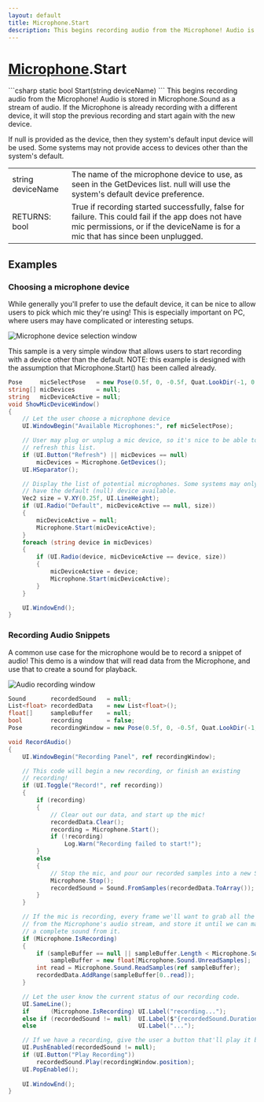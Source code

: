 ```yaml
---
layout: default
title: Microphone.Start
description: This begins recording audio from the Microphone! Audio is stored in Microphone.Sound as a stream of audio. If the Microphone is already recording with a different device, it will stop the previous recording and start again with the new device.  If null is provided as the device, then they system's default input device will be used. Some systems may not provide access to devices other than the system's default.
---
```

# [Microphone]({{site.url}}/Pages/Reference/Microphone.html).Start

<div class='signature' markdown='1'>
```csharp
static bool Start(string deviceName)
```
This begins recording audio from the Microphone! Audio
is stored in Microphone.Sound as a stream of audio. If the
Microphone is already recording with a different device, it will
stop the previous recording and start again with the new device.

If null is provided as the device, then they system's default
input device will be used. Some systems may not provide access
to devices other than the system's default.
</div>

|  |  |
|--|--|
|string deviceName|The name of the microphone device to             use, as seen in the GetDevices list. null will use the system's             default device preference.|
|RETURNS: bool|True if recording started successfully, false for failure. This could fail if the app does not have mic permissions, or if the deviceName is for a mic that has since been unplugged.|





## Examples

### Choosing a microphone device
While generally you'll prefer to use the default device, it can be
nice to allow users to pick which mic they're using! This is
especially important on PC, where users may have complicated or
interesting setups.

![Microphone device selection window]({{site.screen_url}}/MicrophoneSelector.jpg)

This sample is a very simple window that allows users to start
recording with a device other than the default. NOTE: this example
is designed with the assumption that Microphone.Start() has been
called already.
```csharp
Pose     micSelectPose   = new Pose(0.5f, 0, -0.5f, Quat.LookDir(-1, 0, 1));
string[] micDevices      = null;
string   micDeviceActive = null;
void ShowMicDeviceWindow()
{
	// Let the user choose a microphone device
	UI.WindowBegin("Available Microphones:", ref micSelectPose);

	// User may plug or unplug a mic device, so it's nice to be able to
	// refresh this list.
	if (UI.Button("Refresh") || micDevices == null)
		micDevices = Microphone.GetDevices();
	UI.HSeparator();

	// Display the list of potential microphones. Some systems may only
	// have the default (null) device available.
	Vec2 size = V.XY(0.25f, UI.LineHeight);
	if (UI.Radio("Default", micDeviceActive == null, size))
	{
		micDeviceActive = null;
		Microphone.Start(micDeviceActive);
	}
	foreach (string device in micDevices)
	{
		if (UI.Radio(device, micDeviceActive == device, size))
		{
			micDeviceActive = device;
			Microphone.Start(micDeviceActive);
		}
	}

	UI.WindowEnd();
}
```
### Recording Audio Snippets
A common use case for the microphone would be to record a snippet of
audio! This demo is a window that will read data from the Microphone,
and use that to create a sound for playback.

![Audio recording window]({{site.screen_url}}/RecordAudioSnippet.jpg)
```csharp
Sound       recordedSound   = null;
List<float> recordedData    = new List<float>();
float[]     sampleBuffer    = null;
bool        recording       = false;
Pose        recordingWindow = new Pose(0.5f, 0, -0.5f, Quat.LookDir(-1, 0, 1));

void RecordAudio()
{
	UI.WindowBegin("Recording Panel", ref recordingWindow);

	// This code will begin a new recording, or finish an existing
	// recording!
	if (UI.Toggle("Record!", ref recording))
	{
		if (recording)
		{
			// Clear out our data, and start up the mic!
			recordedData.Clear();
			recording = Microphone.Start();
			if (!recording)
				Log.Warn("Recording failed to start!");
		}
		else
		{
			// Stop the mic, and pour our recorded samples into a new Sound
			Microphone.Stop();
			recordedSound = Sound.FromSamples(recordedData.ToArray());
		}
	}

	// If the mic is recording, every frame we'll want to grab all the data
	// from the Microphone's audio stream, and store it until we can make
	// a complete sound from it.
	if (Microphone.IsRecording)
	{
		if (sampleBuffer == null || sampleBuffer.Length < Microphone.Sound.UnreadSamples)
			sampleBuffer = new float[Microphone.Sound.UnreadSamples];
		int read = Microphone.Sound.ReadSamples(ref sampleBuffer);
		recordedData.AddRange(sampleBuffer[0..read]);
	}

	// Let the user know the current status of our recording code.
	UI.SameLine();
	if      (Microphone.IsRecording) UI.Label("recording...");
	else if (recordedSound != null)  UI.Label($"{recordedSound.Duration:0.#}s");
	else                             UI.Label("...");

	// If we have a recording, give the user a button that'll play it back!
	UI.PushEnabled(recordedSound != null);
	if (UI.Button("Play Recording"))
		recordedSound.Play(recordingWindow.position);
	UI.PopEnabled();
	
	UI.WindowEnd();
}
```


